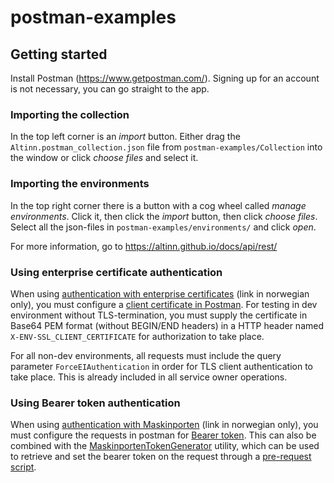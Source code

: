 # postman-examples

## Getting started
Install Postman (https://www.getpostman.com/). Signing up for an account is not necessary, you can go straight to the app.

### Importing the collection
In the top left corner is an *import* button. Either drag the `Altinn.postman_collection.json` file from `postman-examples/Collection` into the window or click *choose files* and select it.

### Importing the environments
In the top right corner there is a button with a cog wheel called *manage environments*. Click it, then click the *import* button, then click *choose files*. Select all the json-files in `postman-examples/environments/` and click *open*.

For more information, go to https://altinn.github.io/docs/api/rest/

### Using enterprise certificate authentication
When using [authentication with enterprise certificates](https://altinn.github.io/docs/api/rest/kom-i-gang/) (link in norwegian only), you must configure a [client certificate in Postman](https://learning.getpostman.com/docs/postman/sending-api-requests/certificates/). For testing in dev environment without TLS-termination, you must supply the certificate in Base64 PEM format (without BEGIN/END headers) in a HTTP header named `X-ENV-SSL_CLIENT_CERTIFICATE` for authorization to take place. 

For all non-dev environments, all requests must include the query parameter `ForceEIAuthentication` in order for TLS client authentication to take place. This is already included in all service owner operations.

### Using Bearer token authentication
When using [authentication with Maskinporten](https://altinn.github.io/docs/api/rest/kom-i-gang/) (link in norwegian only), you must configure the requests in postman for [Bearer token](https://learning.postman.com/docs/sending-requests/authorization/#bearer-token).
This can also be combined with the [MaskinportenTokenGenerator](https://github.com/Altinn/MaskinportenTokenGenerator) utility, which can be used to retrieve and set the bearer token on the request through a [pre-request script](https://github.com/Altinn/MaskinportenTokenGenerator#postman-integration).